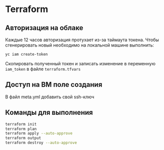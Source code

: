 # Terraform

## Авторизация на облаке

Каждые 12 часов авторизация протухает из-за таймаута токена.
Чтобы сгенерировать новый необходимо на локальной машине выполнить:

```
yc iam create-token
```

Скопировать полученный токен и записать изменение в переменную `iam_token` в файле `terraform.tfvars`

## Доступ на ВМ поле создания

В файл meta.yml добавить свой ssh-ключ

## Команды для выполнения

```bash
terraform init
terraform plan
terraform apply --auto-approve
terraform output
terraform destroy --auto-approve
```
